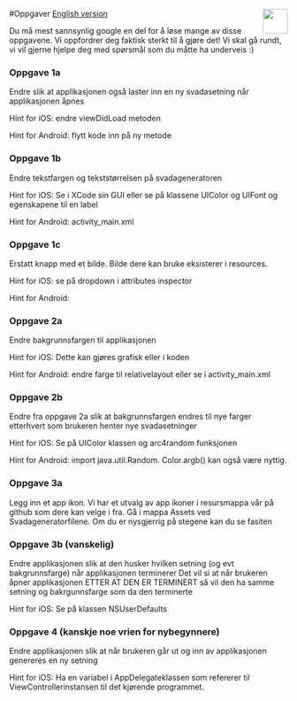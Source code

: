 #Oppgaver <img align="right" src="http://www.applitude.no/static/img/banner.svg" height="45"></div>
[English version](https://github.com/applitude/applitude-workshop/blob/master/Tasks.md)

Du må mest sannsynlig google en del for å løse mange av disse oppgavene. Vi oppfordrer deg faktisk sterkt til å gjøre det! Vi skal gå rundt, vi vil gjerne hjelpe deg med spørsmål som du måtte ha underveis :)

### Oppgave 1a

Endre slik at applikasjonen også laster inn en ny svadasetning når applikasjonen åpnes

Hint for iOS: endre viewDidLoad metoden

Hint for Android: flytt kode inn på ny metode

### Oppgave 1b

Endre tekstfargen og tekststørrelsen på svadageneratoren

Hint for iOS: Se i XCode sin GUI eller se på klassene UIColor og UIFont og egenskapene til en label

Hint for Android: activity_main.xml

### Oppgave 1c

Erstatt knapp med et bilde. Bilde dere kan bruke eksisterer i resources.

Hint for iOS: se på dropdown i attributes inspector

Hint for Android: 

### Oppgave 2a

Endre bakgrunnsfargen til applikasjonen

Hint for iOS: Dette kan gjøres grafisk eller i koden

Hint for Android: endre farge til relativelayout eller se i activity_main.xml

### Oppgave 2b

Endre fra oppgave 2a slik at bakgrunnsfargen endres til nye farger etterhvert som brukeren henter nye svadasetninger

Hint for iOS: Se på UIColor klassen og arc4random funksjonen

Hint for Android: import java.util.Random. Color.argb() kan også være nyttig.

### Oppgave 3a

Legg inn et app ikon. Vi har et utvalg av app ikoner i resursmappa vår på github som dere kan velge i fra. Gå i mappa Assets ved Svadageneratorfilene. Om du er nysgjerrig på stegene kan du se fasiten

### Oppgave 3b (vanskelig)

Endre applikasjonen slik at den husker hvilken setning (og evt bakgrunnsfarge) når applikasjonen terminerer
Det vil si at når brukeren åpner applikasjonen ETTER AT DEN ER TERMINERT så vil den ha samme setning og bakrgunnsfarge som da den terminerte

Hint for iOS: Se på klassen NSUserDefaults

### Oppgave 4 (kanskje noe vrien for nybegynnere)

Endre applikasjonen slik at når brukeren går ut og inn av applikasjonen genereres en ny setning

Hint for iOS: Ha en variabel i AppDelegateklassen som refererer til ViewControllerinstansen til det kjørende programmet.
